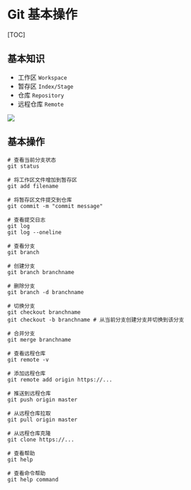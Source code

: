 # Git 基本操作

[TOC]

## 基本知识

- 工作区 `Workspace`
- 暂存区 `Index/Stage`
- 仓库 `Repository`
- 远程仓库 `Remote`

![](https://blog-pic-1251295613.cos.ap-guangzhou.myqcloud.com/1608622204.07SmartPic.png)

## 基本操作

```shell
# 查看当前分支状态
git status

# 将工作区文件增加到暂存区
git add filename

# 将暂存区文件提交到仓库
git commit -m "commit message"

# 查看提交日志
git log
git log --oneline

# 查看分支
git branch

# 创建分支
git branch branchname

# 删除分支
git branch -d branchname

# 切换分支
git checkout branchname
git checkout -b branchname # 从当前分支创建分支并切换到该分支

# 合并分支
git merge branchname

# 查看远程仓库
git remote -v

# 添加远程仓库
git remote add origin https://...

# 推送到远程仓库
git push origin master

# 从远程仓库拉取
git pull origin master

# 从远程仓库克隆
git clone https://...

# 查看帮助
git help

# 查看命令帮助
git help command
```